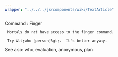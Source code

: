 ```yaml
---
wrapper: "../../../js/components/wiki/TextArticle"
---
```

Command : Finger

     Mortals do not have access to the finger command.  

     Try &lt;who [person]&gt;.  It's better anyway.

See also: who, evaluation, anonymous, plan
